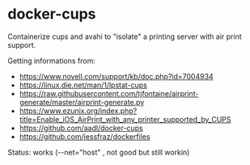 docker-cups
==========

Containerize cups and avahi to "isolate" a printing server with air print support.

Getting informations from:
* https://www.novell.com/support/kb/doc.php?id=7004934
* https://linux.die.net/man/1/lpstat-cups
* https://raw.githubusercontent.com/tjfontaine/airprint-generate/master/airprint-generate.py
* https://www.ezunix.org/index.php?title=Enable_iOS_AirPrint_with_any_printer_supported_by_CUPS
* https://github.com/aadl/docker-cups
* https://github.com/jessfraz/dockerfiles

Status: works (--net="host" , not good but still workin)
